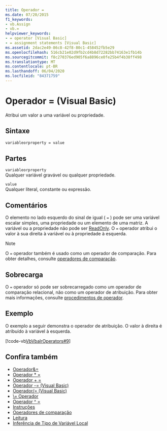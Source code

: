 ```yaml
---
title: Operador =
ms.date: 07/20/2015
f1_keywords:
- vb.Assign
- vb.=
helpviewer_keywords:
- = operator [Visual Basic]
- = assignment statements [Visual Basic]
ms.assetid: 2dac2e49-86c8-42f8-80c1-458452fb5e29
ms.openlocfilehash: 516cb21e02d9fb2cd4b8d72282bb74163e1fb14b
ms.sourcegitcommit: f8c270376ed905f6a8896ce0fe25b4f4b38ff498
ms.translationtype: MT
ms.contentlocale: pt-BR
ms.lasthandoff: 06/04/2020
ms.locfileid: "84371759"
---
```

# <a name="-operator-visual-basic"></a>Operador = (Visual Basic)
Atribui um valor a uma variável ou propriedade.  
  
## <a name="syntax"></a>Sintaxe  
  
```vb  
variableorproperty = value  
```  
  
## <a name="parts"></a>Partes  
 `variableorproperty`  
 Qualquer variável gravável ou qualquer propriedade.  
  
 `value`  
 Qualquer literal, constante ou expressão.  
  
## <a name="remarks"></a>Comentários  
 O elemento no lado esquerdo do sinal de igual ( `=` ) pode ser uma variável escalar simples, uma propriedade ou um elemento de uma matriz. A variável ou a propriedade não pode ser [ReadOnly](../modifiers/readonly.md). O `=` operador atribui o valor à sua direita à variável ou à propriedade à esquerda.  
  
> [!NOTE]
> O `=` operador também é usado como um operador de comparação. Para obter detalhes, consulte [operadores de comparação](comparison-operators.md).  
  
## <a name="overloading"></a>Sobrecarga  
 O `=` operador só pode ser sobrecarregado como um operador de comparação relacional, não como um operador de atribuição. Para obter mais informações, consulte [procedimentos de operador](../../programming-guide/language-features/procedures/operator-procedures.md).  
  
## <a name="example"></a>Exemplo  
 O exemplo a seguir demonstra o operador de atribuição. O valor à direita é atribuído à variável à esquerda.  
  
 [!code-vb[VbVbalrOperators#9](~/samples/snippets/visualbasic/VS_Snippets_VBCSharp/VbVbalrOperators/VB/Class1.vb#9)]  
  
## <a name="see-also"></a>Confira também

- [Operador&=](and-assignment-operator.md)
- [Operador * =](multiplication-assignment-operator.md)
- [Operador + =](addition-assignment-operator.md)
- [Operador -= (Visual Basic)](subtraction-assignment-operator.md)
- [Operador/= (Visual Basic)](floating-point-division-assignment-operator.md)
- [\\= Operador](integer-division-assignment-operator.md)
- [Operador ^ =](exponentiation-assignment-operator.md)
- [Instruções](../../programming-guide/language-features/statements.md)
- [Operadores de comparação](comparison-operators.md)
- [Leitura](../modifiers/readonly.md)
- [Inferência de Tipo de Variável Local](../../programming-guide/language-features/variables/local-type-inference.md)
